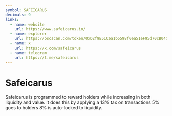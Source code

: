 ```yaml
---
symbol: SAFEICARUS
decimals: 9
links:
  - name: website
    url: https://www.safeicarus.io/
  - name: explorer
    url: https://bscscan.com/token/0xD2f9B51C6a1b5598f0ea51eF95d70cB045692D0F
  - name: x
    url: https://x.com/safeicarus
  - name: telegram
    url: https://t.me/safeicarus
---
```


# Safeicarus

Safeicarus is programmed to reward holders while increasing in both liquidity and value. It does this by applying a 13% tax on transactions 5% goes to holders 8% is auto-locked to liquidity.
